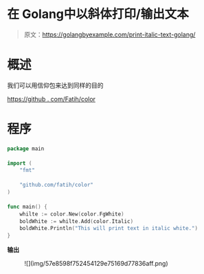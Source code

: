 # 在 Golang中以斜体打印/输出文本

> 原文：<https://golangbyexample.com/print-italic-text-golang/>

# **概述**

我们可以用信仰包来达到同样的目的

[https://github . com/Fatih/color](https://github.com/fatih/color)

# **程序**

```go
package main

import (
	"fmt"

	"github.com/fatih/color"
)

func main() {
	whilte := color.New(color.FgWhite)
	boldWhite := whilte.Add(color.Italic)
	boldWhite.Println("This will print text in italic white.")
}
```

**输出**

<figure class="wp-block-image size-full">![](img/57e8598f752454129e75169d77836aff.png)</figure>